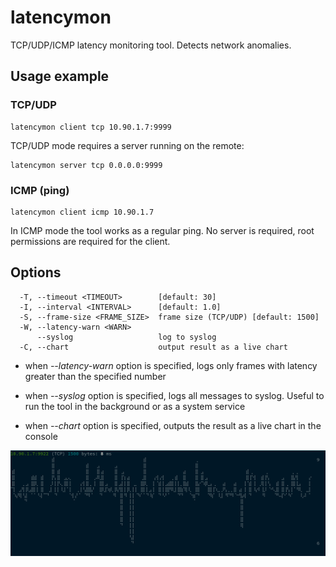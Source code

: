 # latencymon

TCP/UDP/ICMP latency monitoring tool. Detects network anomalies.

## Usage example

### TCP/UDP

```
latencymon client tcp 10.90.1.7:9999
```

TCP/UDP mode requires a server running on the remote:

```
latencymon server tcp 0.0.0.0:9999
```

### ICMP (ping)

```
latencymon client icmp 10.90.1.7
```

In ICMP mode the tool works as a regular ping. No server is required, root
permissions are required for the client.

## Options

```
  -T, --timeout <TIMEOUT>        [default: 30]
  -I, --interval <INTERVAL>      [default: 1.0]
  -S, --frame-size <FRAME_SIZE>  frame size (TCP/UDP) [default: 1500]
  -W, --latency-warn <WARN>
      --syslog                   log to syslog
  -C, --chart                    output result as a live chart
```

* when *--latency-warn* option is specified, logs only frames with latency
greater than the specified number

* when *--syslog* option is specified, logs all messages to syslog. Useful to
run the tool in the background or as a system service

* when *--chart* option is specified, outputs the result as a live chart in the
console

<img src="https://raw.githubusercontent.com/alttch/latencymon/master/chart.png"
/>


